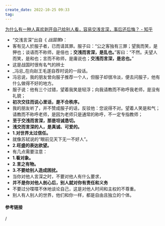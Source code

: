 ```yaml
---
create_date: 2022-10-25 09:33
tag: 
---
```

[为什么有一种人喜欢剥开自己给别人看，容易交浅言深，事后还后悔？ - 知乎](https://www.zhihu.com/question/544977919/answer/2677347188)
- “交浅言深”出自《 _战国策_》：
- 客有见人於服子者，已而请其罪。服子曰：“公之客独有三罪；望我而笑，是狎也；谈语而不称师，是倍也；**交浅而言深，是乱也。**”客曰：“不然。夫望人而笑，是和也；言而不称师，是庸说也；**交浅而言深，是忠也。**”
- 这是战国时很有名气的辨士
- _冯忌_在向赵王毛遂自荐时说的一段话。
- 冯忌说，我的朋友曾向服子推荐一个人，但服子却很冷淡，便去问服子，他有什么做得不好的地方。
- 服子说：他有三个过错，望着我笑是轻浮；向我请教而不称呼我老师，是没有礼貌；
- **初次交往而说心里话，是不合秩序。**
- 我的朋友听了，并不赞成服子的话，反驳他：您说得不对。望着人笑是和气；请教而不称呼老师，是因为老师只是通常的称呼，不一定专指教师；
- **至于交浅而言深，那是坦诚恳切。**
- **浅交而言深的人，是真诚、可爱的。**
- **1.对世界太过信任。**
- 就像苏轼说的“眼前见天下无一不好人”。
- **2.旺盛的表达欲望。**
- 有几点需要注意：
- **1.看对象。**
- **2.言之有物。**
- **3.不要给别人造成困扰。**
- 当你对他人言深之时，不要对他人有什么要求，
- **并不是你对他人剖心后，别人就对你有责任和义务**
- 不要过分喋喋不休地谈论自己，这是对他人时间和主权的不尊重。
- 别人有人别人的世界，他们和你一样，都是自由且独立的个体。


#### 参考链接
/